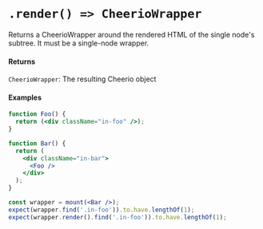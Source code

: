 # `.render() => CheerioWrapper`

Returns a CheerioWrapper around the rendered HTML of the single node's subtree.
It must be a single-node wrapper.


#### Returns

`CheerioWrapper`: The resulting Cheerio object


#### Examples

```jsx
function Foo() {
  return (<div className="in-foo" />);
}
```

```jsx
function Bar() {
  return (
    <div className="in-bar">
      <Foo />
    </div>
  );
}
```

```jsx
const wrapper = mount(<Bar />);
expect(wrapper.find('.in-foo')).to.have.lengthOf(1);
expect(wrapper.render().find('.in-foo')).to.have.lengthOf(1);
```
